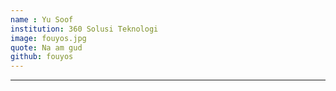 ```yaml
---
name : Yu Soof
institution: 360 Solusi Teknologi
image: fouyos.jpg
quote: Na am gud
github: fouyos
---
```

---
